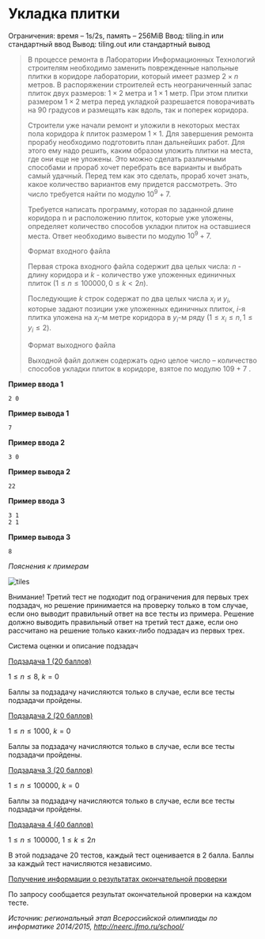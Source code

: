 # Укладка плитки

Ограничения: время – 1s/2s, память – 256MiB Ввод: tiling.in или стандартный ввод Вывод: tiling.out или стандартный вывод

> В процессе ремонта в Лаборатории Информационных Технологий строителям необходимо заменить поврежденные напольные плитки в коридоре лаборатории, который имеет размер $2 × n$ метров. В распоряжении строителей есть неограниченный запас плиток двух размеров: $1 × 2$ метра и $1 × 1$ метр. При этом плитки размером $1 × 2$ метра перед укладкой разрешается поворачивать на 90 градусов и размещать как вдоль, так и поперек коридора.
>
> Строители уже начали ремонт и уложили в некоторых местах пола коридора $k$ плиток размером $1 × 1$. Для завершения ремонта прорабу необходимо подготовить план дальнейших работ. Для этого ему надо решить, каким образом уложить плитки на места, где они еще не уложены. Это можно сделать различными способами и прораб хочет перебрать все варианты и выбрать самый удачный. Перед тем как это сделать, прораб хочет знать, какое количество вариантов ему придется рассмотреть. Это число требуется найти по модулю $10^9 + 7$.
>
> Требуется написать программу, которая по заданной длине коридора n и расположению плиток, которые уже уложены, определяет количество способов укладки плиток на оставшиеся места. Ответ необходимо вывести по модулю $10^9 + 7$.
>
> Формат входного файла
>
> Первая строка входного файла содержит два целых числа: $n$ - длину коридора и $k$ - количество уже уложенных единичных плиток $(1 ≤ n ≤ 100 000, 0 ≤ k < 2n)$.
>
> Последующие $k$ строк содержат по два целых числа $x_i$ и $y_i$, которые задают позиции уже уложенных единичных плиток, $i$-я плитка уложена на $x_i$-м метре коридора в $y_i$-м ряду $(1 ≤ x_i ≤ n, 1 ≤ y_i ≤ 2)$.
>
> Формат выходного файла
>
> Выходной файл должен содержать одно целое число – количество способов укладки плиток в коридоре, взятое по модулю 109 + 7
.

**Пример ввода 1**
```
2 0
```
**Пример вывода 1**
```
7
```
**Пример ввода 2**
```
3 0
```
**Пример вывода 2**
```
22
```
**Пример ввода 3**
```
3 1
2 1
```
**Пример вывода 3**
```
8
```

*Пояснения к примерам*

![tiles](https://ipc.susu.ru/30761.png)

Внимание! Третий тест не подходит под ограничения для первых трех подзадач, но решение принимается на проверку только в том случае, если оно выводит правильный ответ на все тесты из примера. Решение должно выводить правильный ответ на третий тест даже, если оно рассчитано на решение только каких-либо подзадач из первых трех.

Система оценки и описание подзадач

<u>Подзадача 1 (20 баллов)</u>

$1 ≤ n ≤ 8$, $k = 0$

Баллы за подзадачу начисляются только в случае, если все тесты подзадачи пройдены.

<u>Подзадача 2 (20 баллов)</u>

$1 ≤ n ≤ 1000$, $k = 0$

Баллы за подзадачу начисляются только в случае, если все тесты подзадачи пройдены.

<u>Подзадача 3 (20 баллов)</u>

$1 ≤ n ≤ 100 000$, $k = 0$

Баллы за подзадачу начисляются только в случае, если все тесты подзадачи пройдены.

<u>Подзадача 4 (40 баллов)</u>

$1 ≤ n ≤ 100 000$, $1 ≤ k ≤ 2n$

В этой подзадаче 20 тестов, каждый тест оценивается в 2 балла. Баллы за каждый тест начисляются независимо.

<u>Получение информации о результатах окончательной проверки</u>

По запросу сообщается результат окончательной проверки на каждом тесте.

*Источник: региональный этап Всероссийской олимпиады по информатике 2014/2015, http://neerc.ifmo.ru/school/*
